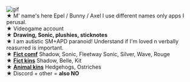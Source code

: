 ![gif](https://media.discordapp.net/attachments/1122897478774161441/1230927327337123910/ezgif.com-animated-gif-maker.gif?ex=66351968&is=6622a468&hm=22308fac012d7424ffe6d36d0da56109b24cf91f0e89108b30b84c46e53c8f79&)
\
★ M' name's here Epel / Bunny / Axel I use different names only apps I perusal.
\
★ Videogame account
\
★ **Drawing, Sonic, plushies, sticknotes**
\
★ I am autistic SM+APD paranoid! Understand if I'm loved n verbally reasurred is important.
\
★ [**Fict comf**](!) Shadow, Sonic, Fleetway Sonic, Silver, Wave, Rouge
\
★ [**Fict kins**](!) Shadow, Belle, Kit
\
★ [**Animal kins**](!) Hedgehogs, Ostriches
\
★ Discord + other = **also NO**
